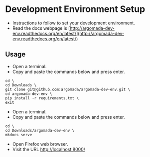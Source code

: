 # Development Environment Setup

- Instructions to follow to set your development environment.
- Read the docs webpage is [http://argomada-dev-env.readthedocs.org/en/latest/](http://argomada-dev-env.readthedocs.org/en/latest/)

## Usage

- Open a terminal.
- Copy and paste the commands below and press enter.

```
cd \
cd Downloads \
git clone git@github.com:argomada/argomada-dev-env.git \
cd argomada-dev-env \
pip install -r requirements.txt \
exit
```

- Open a terminal.
- Copy and paste the commands below and press enter.

```
cd \
cd Downloads/argomada-dev-env \
mkdocs serve
```

- Open Firefox web browser.
- Visit the URL [http://localhost:8000/](http://localhost:8000/)

